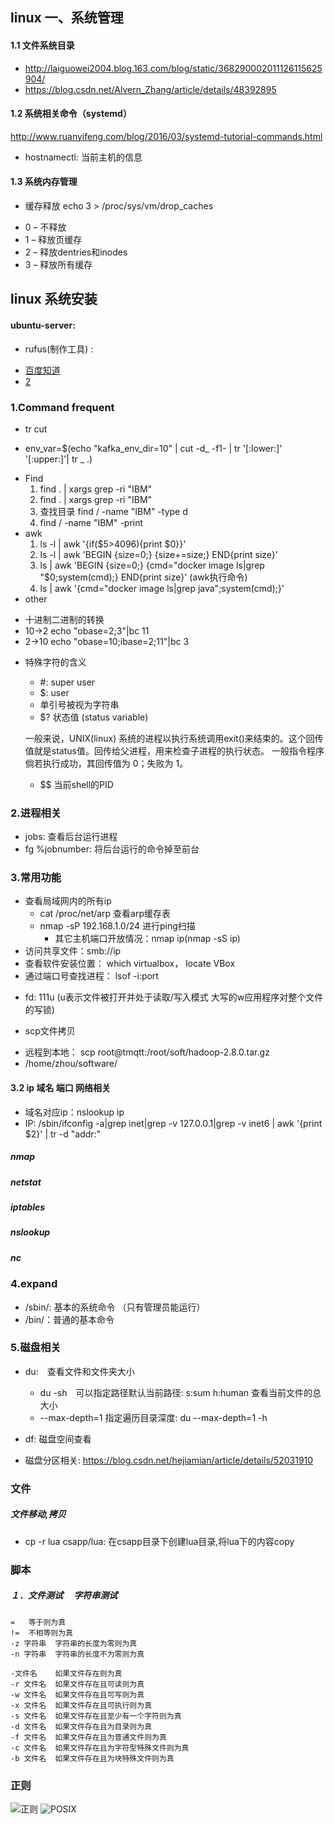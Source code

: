 ## linux 一、系统管理
#### 1.1 文件系统目录
- http://laiguowei2004.blog.163.com/blog/static/368290002011126115625904/
- https://blog.csdn.net/Alvern_Zhang/article/details/48392895
#### 1.2 系统相关命令（systemd）
http://www.ruanyifeng.com/blog/2016/03/systemd-tutorial-commands.html
- hostnamectl: 当前主机的信息

#### 1.3 系统内存管理
- 缓存释放 echo 3 > /proc/sys/vm/drop_caches
 + 0 – 不释放
 + 1 – 释放页缓存
 + 2 – 释放dentries和inodes
 + 3 – 释放所有缓存

## linux 系统安装
#### ubuntu-server:
 - rufus(制作工具) :　
  + [百度知道](https://baijiahao.baidu.com/s?id=1616490790245132419&wfr=spider&for=pc)
  + [2](https://baijiahao.baidu.com/s?id=1615083412157188758&wfr=spider&for=pc)




### 1.Command frequent
- tr cut
 + env_var=$(echo "kafka_env_dir=10" | cut -d_ -f1- | tr '[:lower:]' '[:upper:]'| tr _ .)
- Find
    1. find . | xargs grep -ri "IBM"
    2. find . | xargs grep -ri "IBM"
    3. 查找目录 find / -name "IBM" -type d
    4. find / -name "IBM" -print
- awk
    1. ls -l | awk '{if($5>4096){print $0}}'
    2. ls -l | awk 'BEGIN {size=0;} {size+=size;} END{print size}'
    3. ls | awk 'BEGIN {size=0;} {cmd="docker image ls|grep "$0;system(cmd);} END{print size}' (awk执行命令)
    4. ls | awk '{cmd="docker image ls|grep java";system(cmd);}'
- other
 + 十进制二进制的转换
 + 10->2 echo "obase=2;3"|bc 11
 + 2->10 echo "obase=10;ibase=2;11"|bc 3
- 特殊字符的含义
  +  #: super user
  +  $: user
  +  单引号被视为字符串
  +  $? 状态值 (status variable)

    一般来说，UNIX(linux) 系统的进程以执行系统调用exit()来结束的。这个回传值就是status值。回传给父进程，用来检查子进程的执行状态。
   一般指令程序倘若执行成功，其回传值为 0；失败为 1。
  +  $$ 当前shell的PID

### 2.进程相关
- jobs: 查看后台运行进程
- fg %jobnumber: 将后台运行的命令掉至前台

### 3.常用功能
- 查看局域网内的所有ip
  + cat /proc/net/arp 查看arp缓存表
  + nmap -sP 192.168.1.0/24 进行ping扫描
    + 其它主机端口开放情况：nmap ip(nmap -sS ip)
- 访问共享文件：smb://ip
- 查看软件安装位置： which virtualbox， locate VBox
- 通过端口号查找进程： lsof -i:port
 + fd: 111u (u表示文件被打开并处于读取/写入模式 大写的w应用程序对整个文件的写锁)
- scp文件拷贝
 + 远程到本地： scp root@tmqtt:/root/soft/hadoop-2.8.0.tar.gz
 + /home/zhou/software/

#### 3.2 ip 域名 端口 网络相关
 - 域名对应ip：nslookup ip
 - IP: /sbin/ifconfig -a|grep inet|grep -v 127.0.0.1|grep -v inet6 | awk '{print $2}' | tr -d "addr:"

 ##### nmap
 ##### netstat
 ##### iptables
 ##### nslookup
 ##### nc

### 4.expand
- /sbin/: 基本的系统命令 （只有管理员能运行）
- /bin/：普通的基本命令


### 5.磁盘相关
- du:　查看文件和文件夹大小
  * du -sh　可以指定路径默认当前路径: s:sum  h:human 查看当前文件的总大小
  * --max-depth=1 指定遍历目录深度: du --max-depth=1 -h


- df: 磁盘空间查看
- 磁盘分区相关: https://blog.csdn.net/hejiamian/article/details/52031910

### 文件
##### 文件移动,拷贝
- cp -r lua csapp/lua: 在csapp目录下创建lua目录,将lua下的内容copy


### 脚本
##### １．文件测试 　字符串测试

    =	等于则为真
    !=	不相等则为真
    -z 字符串	字符串的长度为零则为真
    -n 字符串	字符串的长度不为零则为真

    -文件名	如果文件存在则为真
    -r 文件名	如果文件存在且可读则为真
    -w 文件名	如果文件存在且可写则为真
    -x 文件名	如果文件存在且可执行则为真
    -s 文件名	如果文件存在且至少有一个字符则为真
    -d 文件名	如果文件存在且为目录则为真
    -f 文件名	如果文件存在且为普通文件则为真
    -c 文件名	如果文件存在且为字符型特殊文件则为真
    -b 文件名	如果文件存在且为块特殊文件则为真

### 正则
![正则](assets/markdown-img-paste-2018103112094450.png)
![POSIX](assets/markdown-img-paste-2018103112112796.png)
